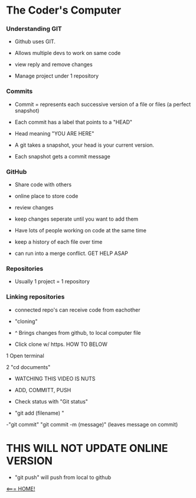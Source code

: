# The Coder's Computer

### Understanding GIT

- Github uses GIT. 

- Allows multiple devs to work on same code

- view reply and remove changes

- Manage project under 1 repository 

### Commits

- Commit = represents each successive version of a file or files (a perfect snapshot)

- Each commit has a label that points to a "HEAD" 

- Head meaning "YOU ARE HERE"

- A git takes a snapshot, your head is your current version. 

- Each snapshot gets a commit message


### GitHub

- Share code with others

- online place to store code

- review changes

- keep changes seperate until you want to add them

- Have lots of people working on code at the same time

- keep a history of each file over time

- can run into a merge conflict. GET HELP ASAP

### Repositories 

- Usually 1 project = 1 repository 

### Linking repositories 

- connected repo's can receive code from eachother

- "cloning"

- ^ Brings changes from github, to local computer file

- Click clone w/ https. HOW TO BELOW

1 Open terminal

2 "cd documents"


- WATCHING THIS VIDEO IS NUTS

- ADD, COMMITT, PUSH

- Check status with "Git status"

- "git add (filename) "

-"git commit" "git commit -m (message)" (leaves message on commit)

# THIS WILL NOT UPDATE ONLINE VERSION

- "git push" will push from local to github






[<=== HOME!](README.md)

